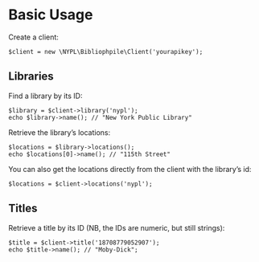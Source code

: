 # Basic Usage

Create a client:

    $client = new \NYPL\Bibliophpile\Client('yourapikey');

## Libraries
Find a library by its ID:

    $library = $client->library('nypl');
    echo $library->name(); // "New York Public Library"

Retrieve the library’s locations:

    $locations = $library->locations();
    echo $locations[0]->name(); // "115th Street"

You can also get the locations directly from the client with the library’s id:

    $locations = $client->locations('nypl');

## Titles

Retrieve a title by its ID (NB, the IDs are numeric, but still strings):

    $title = $client->title('18708779052907');
    echo $title->name(); // "Moby-Dick";